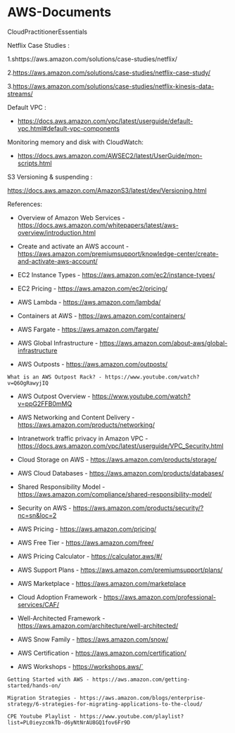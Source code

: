# AWS-Documents
CloudPractitionerEssentials



Netflix Case Studies :  

1.shttps://aws.amazon.com/solutions/case-studies/netflix/  

2.https://aws.amazon.com/solutions/case-studies/netflix-case-study/   

3.https://aws.amazon.com/solutions/case-studies/netflix-kinesis-data-streams/

 

Default VPC : 

* https://docs.aws.amazon.com/vpc/latest/userguide/default-vpc.html#default-vpc-components

 

Monitoring memory and disk with CloudWatch:       

* https://docs.aws.amazon.com/AWSEC2/latest/UserGuide/mon-scripts.html

 

S3 Versioning & suspending :  

https://docs.aws.amazon.com/AmazonS3/latest/dev/Versioning.html

 
References:

* Overview of Amazon Web Services - https://docs.aws.amazon.com/whitepapers/latest/aws-overview/introduction.html

* Create and activate an AWS account - https://aws.amazon.com/premiumsupport/knowledge-center/create-and-activate-aws-account/

* EC2 Instance Types - https://aws.amazon.com/ec2/instance-types/

*  EC2 Pricing - https://aws.amazon.com/ec2/pricing/

* AWS Lambda - https://aws.amazon.com/lambda/

* Containers at AWS - https://aws.amazon.com/containers/

* AWS Fargate - https://aws.amazon.com/fargate/

* AWS Global Infrastructure - https://aws.amazon.com/about-aws/global-infrastructure

* AWS Outposts - https://aws.amazon.com/outposts/

`What is an AWS Outpost Rack? - https://www.youtube.com/watch?v=Q6OgRawyjIQ`

* AWS Outpost Overview - https://www.youtube.com/watch?v=ppG2FFB0mMQ

* AWS Networking and Content Delivery - https://aws.amazon.com/products/networking/

* Intranetwork traffic privacy in Amazon VPC -https://docs.aws.amazon.com/vpc/latest/userguide/VPC_Security.html

* Cloud Storage on AWS - https://aws.amazon.com/products/storage/

* AWS Cloud Databases - https://aws.amazon.com/products/databases/

* Shared Responsibility Model - https://aws.amazon.com/compliance/shared-responsibility-model/

* Security on AWS - https://aws.amazon.com/products/security/?nc=sn&loc=2

*  AWS Pricing - https://aws.amazon.com/pricing/

* AWS Free Tier - https://aws.amazon.com/free/

* AWS Pricing Calculator - https://calculator.aws/#/

* AWS Support Plans - https://aws.amazon.com/premiumsupport/plans/

* AWS Marketplace - https://aws.amazon.com/marketplace

* Cloud Adoption Framework - https://aws.amazon.com/professional-services/CAF/

* Well-Architected Framework - https://aws.amazon.com/architecture/well-architected/

* AWS Snow Family - https://aws.amazon.com/snow/

* AWS Certification - https://aws.amazon.com/certification/

* AWS Workshops - https://workshops.aws/`

`Getting Started with AWS - https://aws.amazon.com/getting-started/hands-on/`

 `Migration Strategies - https://aws.amazon.com/blogs/enterprise-strategy/6-strategies-for-migrating-applications-to-the-cloud/`

 `CPE Youtube Playlist - https://www.youtube.com/playlist?list=PL0ieyzcmkTb-d6yNtNrAU8GQ1fov6Fr9D`
